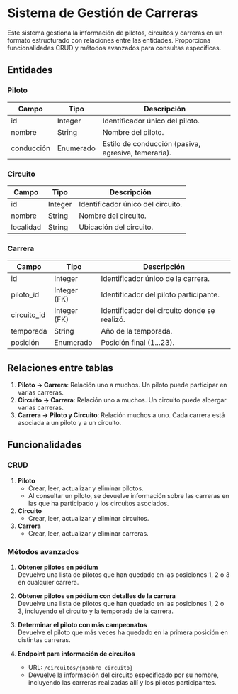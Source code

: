 # Sistema de Gestión de Carreras

Este sistema gestiona la información de pilotos, circuitos y carreras en un formato estructurado con relaciones entre las entidades. Proporciona funcionalidades CRUD y métodos avanzados para consultas específicas.

## Entidades

### Piloto
| Campo        | Tipo             | Descripción                                   |
|--------------|------------------|-----------------------------------------------|
| id           | Integer          | Identificador único del piloto.              |
| nombre       | String           | Nombre del piloto.                           |
| conducción   | Enumerado        | Estilo de conducción (pasiva, agresiva, temeraria). |

### Circuito
| Campo        | Tipo             | Descripción                                   |
|--------------|------------------|-----------------------------------------------|
| id           | Integer          | Identificador único del circuito.            |
| nombre       | String           | Nombre del circuito.                         |
| localidad    | String           | Ubicación del circuito.                      |

### Carrera
| Campo        | Tipo             | Descripción                                   |
|--------------|------------------|-----------------------------------------------|
| id           | Integer          | Identificador único de la carrera.           |
| piloto_id    | Integer (FK)     | Identificador del piloto participante.       |
| circuito_id  | Integer (FK)     | Identificador del circuito donde se realizó. |
| temporada    | String           | Año de la temporada.                         |
| posición     | Enumerado        | Posición final (1...23).                     |

## Relaciones entre tablas
1. **Piloto → Carrera**: Relación uno a muchos. Un piloto puede participar en varias carreras.
2. **Circuito → Carrera**: Relación uno a muchos. Un circuito puede albergar varias carreras.
3. **Carrera → Piloto y Circuito**: Relación muchos a uno. Cada carrera está asociada a un piloto y a un circuito.

## Funcionalidades

### CRUD
1. **Piloto**
   - Crear, leer, actualizar y eliminar pilotos.
   - Al consultar un piloto, se devuelve información sobre las carreras en las que ha participado y los circuitos asociados.
2. **Circuito**
   - Crear, leer, actualizar y eliminar circuitos.
3. **Carrera**
   - Crear, leer, actualizar y eliminar carreras.

### Métodos avanzados
1. **Obtener pilotos en pódium**  
   Devuelve una lista de pilotos que han quedado en las posiciones 1, 2 o 3 en cualquier carrera.

2. **Obtener pilotos en pódium con detalles de la carrera**  
   Devuelve una lista de pilotos que han quedado en las posiciones 1, 2 o 3, incluyendo el circuito y la temporada de la carrera.

3. **Determinar el piloto con más campeonatos**  
   Devuelve el piloto que más veces ha quedado en la primera posición en distintas carreras.

4. **Endpoint para información de circuitos**  
   - URL: `/circuitos/{nombre_circuito}`  
   - Devuelve la información del circuito especificado por su nombre, incluyendo las carreras realizadas allí y los pilotos participantes.

